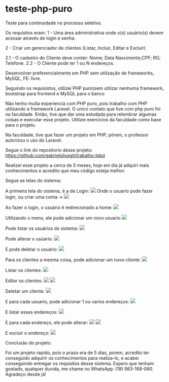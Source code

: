 # teste-php-puro

Teste para continuidade no processo seletivo.

Os requisitos eram: 
1 - Uma área administrativa onde o(s) usuário(s) devem acessar através de login e senha.

2 - Criar um gerenciador de clientes (Listar, Incluir, Editar e Excluir)

   2.1 - O cadastro do Cliente deve conter: Nome; Data Nascimento;CPF; RG; Telefone.
   2.2 - O Cliente pode ter 1 ou N endereços.

Desenvolver preferencialmente em PHP sem utilização de frameworks, MySQL, FE: livre.  

Seguindo os requisistos, utilizei PHP puro(sem utilizar nenhuma framework, bootstrap para frontend e MySQL para o banco

Não tenho muita experiencia com PHP puro, pois trabalho com PHP utilizando a framework Laravel. O unico contato que tive com php puro foi na faculdade.
Então, tive que dar uma estudada para relembrar algumas coisas e executar esse projeto. Utilizei exercicios da faculdade como base para o projeto.

Na faculdade, tive que fazer um projeto em PHP, pórem, o professor autorizou o uso do Laravel.

Segue o link do repositorio desse projeto: https://github.com/gabrielsilvagit/trabalho-lpbd

Realizei esse projeto a cerca de 5 meses, hoje em dia já adquiri mais conhecimentos e acredito que meu código esteja melhor.

Segue as telas do sistema:

A primeira tela do sistema, é a de Login:
<img src=”login.png”>
Onde o usuario pode fazer login, ou criar uma conta ->
<img src=”criar-conta.png”>

Ao fazer o login, o usuário é redirecionado a home:
<img src=”home.png”>

Utilizando o menu, ele pode adicionar um novo usuario
<img src=”novo-usuario.png”>

Pode listar os usuários do sistema:
<img src=”users.png”>

Pode alterar o usúario:
<img src=”edit-user-form.png”>

E pode deletar o usuário:
<img src=”delete-user.png”>

Para os clientes a mesma coisa, pode adicionar um nuvo cliente:
<img src=”new-customer.png”>

Listar os clientes:
<img src=”customers.png”>

Editar os clientes:
<img src=”edit-customer.png”>
<img src=”edit-customer-form.png”>

Deletar um cliente:
<img src=”delete-customer.png”>

E para cada usuario, pode adicionar 1 ou varios endereços:
<img src=”new-address.png”>

E listar esses endereços:
<img src=”address.png”>

E para cada endereço, ele pode alterar:
<img src=”edit-address.png”>
<img src=”edit-address-form.png”>

E excluir o endereço:
<img src=”delete-user.png”>


Conclusão do projeto:

Foi um projeto rapido, pois o prazo era de 5 dias, porem, acredito ter conseguido adquirir os conhecimentos para realiza-lo, e acabei conseguindo entregar os requisitos desse sistema. Espero que tenham gostado, qualquer duvida, me chame no WhatsApp: (19) 983-168-060. Agradeço desde já!







